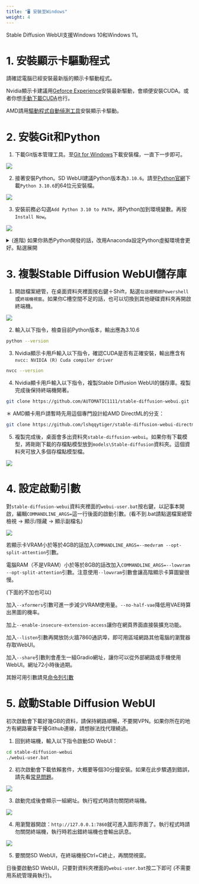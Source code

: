 ```yaml
---
title: "🖥️ 安裝至Windows"
weight: 4
---
```


Stable Diffusion WebUI支援Windows 10和Windows 11。


# 1. 安裝顯示卡驅動程式

請確認電腦已經安裝最新版的顯示卡驅動程式。

Nvidia顯示卡建議用[Geforce Experience](https://www.nvidia.com/zh-tw/geforce/geforce-experience/)安裝最新驅動，會順便安裝CUDA。或者你想[手動下載CUDA](https://developer.nvidia.com/cuda-downloads)也行。

AMD請用[驅動程式自動偵測工具](https://www.amd.com/zh-hant/support/kb/faq/gpu-131)安裝顯示卡驅動。


# 2. 安裝Git和Python

1. 下載Git版本管理工具。至[Git for Windows](https://gitforwindows.org/)下載安裝檔，一直下一步即可。

![](../../images/windows-installation-1.webp)

2. 接著安裝Python。SD WebUI建議Python版本為`3.10.6`。請至[Python官網](https://www.python.org/downloads/release/python-3106/)下載`Python 3.10.6`的64位元安裝檔。

![](../../images/windows-installation-2.webp)

3. 安裝前務必勾選`Add Python 3.10 to PATH`，將Python加到環境變數。再按`Install Now`。

![](../../images/windows-installation-3.webp)

<details>

<summary>(進階) 如果你熟悉Python開發的話，改用Anaconda設定Python虛擬環境會更好。點選展開</summary>

Anaconda是針對資料科學打造的Python發行版，能管理一部電腦上的多重Python版本。如果之前已經裝過舊版Python，不需要解除安裝。

如果選擇以Anaconda來安裝Stable Diffusion WebUI的依賴套件，那麼日後就不能用Windows終端機執行`webui-user.bat`，而得使用Anaconda Prompt，除非你將conda加入環境變數。

1. 安裝[Anaconda](https://www.anaconda.com/products/distribution)或[Miniconda](https://docs.conda.io/en/latest/miniconda.html#windows-installers)

2. 搜尋應用程式列表，開啟Anaconda Prompt

3. 切換至Stable Diffusion WebUI所在資料夾 (需先執行下一節的git clone指令)
```powershell
cd C:\user\user\Desktop\stable-diffusion-webui
```

4. 建立Pyhton 3.10.6的虛擬環境
```bash
conda create --name sdwebui python=3.10.6
```

5. 啟動虛擬環境，然後再看下下節設定並啟動`webui-user.bat`，安裝Python依賴套件。
```bash
conda activate sdwebui
```

</details>


# 3. 複製Stable Diffusion WebUI儲存庫

1. 開啟檔案總管，在桌面資料夾裡面按右鍵＋Shift，點選`在這裡開啟Powershell`或`終端機視窗`。如果你C槽空間不足的話，也可以切換到其他硬碟資料夾再開啟終端機。

![](../../images/windows-installation-4.webp)

2. 輸入以下指令，檢查目前Python版本，輸出應為3.10.6
```bash
python --version
```

3. Nvidia顯示卡用戶輸入以下指令，確認CUDA是否有正確安裝，輸出應含有`nvcc: NVIDIA (R) Cuda compiler driver`
```bash
nvcc --version
```

4. Nvidia顯卡用戶輸入以下指令，複製Stable Diffusion WebUI的儲存庫。複製完成後保持終端機開著。
```bash
git clone https://github.com/AUTOMATIC1111/stable-diffusion-webui.git
```

＊ AMD顯卡用戶請暫時先用這個專門設計給AMD DirectML的分支：
```bash
git clone https://github.com/lshqqytiger/stable-diffusion-webui-directml.git
```

5. 複製完成後，桌面會多出資料夾`stable-diffusion-webui`。如果你有下載模型，將剛剛下載的存檔點模型放到`models\Stable-diffusion`資料夾。這個資料夾可放入多個存檔點模型檔。

![](../../images/windows-installation-5.webp)


# 4. 設定啟動引數

對`stable-diffusion-webui`資料夾裡面的`webui-user.bat`按右鍵，以記事本開啟，編輯`COMMANDLINE_ARGS=`這一行後面的啟動引數。(看不到.bat請點選檔案總管檢視 → 顯示/隱藏 → 顯示副檔名)

![](../../images/windows-installation-6.webp)

若顯示卡VRAM小於等於4GB的話加入`COMMANDLINE_ARGS=--medvram --opt-split-attention`引數。

電腦RAM（不是VRAM）小於等於8GB的話改加入`COMMANDLINE_ARGS=--lowvram --opt-split-attention`引數。注意使用`--lowvram`引數會讓高階顯示卡算圖變很慢。

(下面的不加也可以)

加入`--xformers`引數可進一步減少VRAM使用量。`--no-half-vae`降低用VAE時算出黑圖的機率。

加上`--enable-insecure-extension-access`讓你在網頁界面直接裝擴充功能。

加入`--listen`引數再開放防火牆7860通訊埠，即可用區域網路其他電腦的瀏覽器存取WebUI。

加入`--share`引數則會產生一組Gradio網址，讓你可以從外部網路或手機使用WebUI。網址72小時後過期。

其餘可用引數請見[命令列引數](../installation/command-line-arguments-and-settings/)


# 5. 啟動Stable Diffusion WebUI

初次啟動會下載好幾GB的資料，請保持網路順暢，不要開VPN。如果你所在的地方有網路審查干擾Github連線，請想辦法找代理繞過。

1. 回到終端機，輸入以下指令啟動SD WebUI：
```bash
cd stable-diffusion-webui
./webui-user.bat
```

2. 初次啟動會下載依賴套件，大概要等個30分鐘安裝。如果在此步驟遇到錯誤，請先看[常見問題](../installation/errors/)。

![](../../images/windows-installation-7.webp)

3. 啟動完成後會顯示一組網址。執行程式時請勿關閉終端機。

![](../../images/windows-installation-8.webp)

4. 用瀏覽器開啟：`http://127.0.0.1:7860`就可進入圖形界面了。執行程式時請勿關閉終端機，執行時若出錯終端機也會輸出訊息。

![](../../images/windows-installation-9.webp)

5. 要關閉SD WebUI，在終端機按Ctrl+C終止，再關閉視窗。

日後要啟動SD WebUI，只要對資料夾裡面的`webui-user.bat`按二下即可 (不需要用系統管理員執行)。
